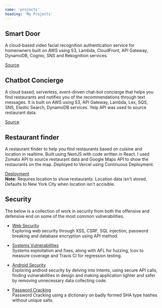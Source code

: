 ```yaml
---
name: 'projects'
heading: 'My Projects'
---
```


## **Smart Door**

A cloud-based video facial recognition authentication service for homeowners built on AWS using S3, Lambda, CloudFront, API Gateway, DynamoDB, Cognio, SNS and Rekognition services.

<a href="https://github.com/aravindvaddi/smart-door" target="_blank">Source</a>

## **Chatbot Concierge**

A cloud based, serverless, event-driven chat-bot concierge that helps you find restaurants and notifies you of the recommendations through text messages. It is built on AWS using S3, API Gateway, Lambda, Lex, SQS, SNS, Elastic Search, DynamoDB services. Yelp API was used to source restaurant data.

<a href="https://github.com/aravindvaddi/chatbot-concierge" target="_blank">Source</a>

## **Restaurant finder**

A restaurant finder to help you find restaurants based on cuisine and location in realtime. Built using NextJS with code written in React. I used Zomato API to source restaurant data and Google Maps API to show the restaurants on the map. Deployed to Vercel using Continuous Deployment.

<a href="https://stit-frontend-challenge.aravindvaddi.vercel.app/" target="_blank">Deployment</a> <br> **Note:** Requires location to show restaurants. Location data isn't stored. Defaults to New York City when location isn't accisible.

## **Security**

The below is a collection of work in security from both the offensive and defensive end on some of the most common vulnerabilities.

* <a href="https://github.com/aravindvaddi/web-security" target="_blank">Web Security</a><br>
Exploring web security through XSS, CSRF, SQL injection, password breaking and database encryption using API method.

* <a href="https://github.com/aravindvaddi/systems-attacks-and-defences" target="_blank">Systems Vulnerabilities</a><br>
Systems exploitation and fixes, along with AFL for fuzzing, lcov to measure coverage and Travis CI for regression testing.

* <a href="https://github.com/aravindvaddi/android-security" target="_blank">Android Security</a><br>
Exploring android security by delving into Intents, using secure API calls, finding vulnerabilities in design and making application lighter and safer by removing unnecessary data collecting code.

* <a href="https://github.com/aravindvaddi/password-cracking" target="_blank">Password Cracking</a><br>
Password Cracking using a dictionary on badly formed SHA type hashes without unique salts.
